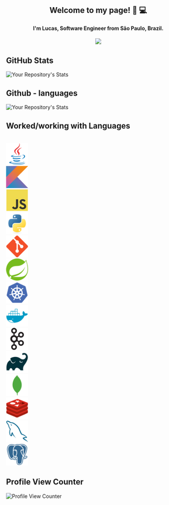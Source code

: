 <h2 align="center">Welcome to my page! 👋 💻 </h2>

<h4 align="center">I'm Lucas, Software Engineer from São Paulo, Brazil.</h4>


<p align="center">

<a href="https://www.linkedin.com/in/lucases/" rel="nofollow">
        <img src="https://img.shields.io/badge/LinkedIn-0077B5?style=for-the-badge&logo=linkedin&logoColor=white"/>
    </a>
        
</p>

## GitHub Stats
![Your Repository's Stats](https://github-readme-stats.vercel.app/api?username=lucases&show_icons=true&theme=dark)

## Github - languages
![Your Repository's Stats](https://github-readme-stats.vercel.app/api/top-langs/?username=lucases&theme=dark&langs_count=8&layout=compact)

## Worked/working with Languages 

<code>
<img height="60" src="https://raw.githubusercontent.com/devicons/devicon/master/icons/java/java-original.svg">
<img height="60" src="https://raw.githubusercontent.com/devicons/devicon/master/icons/kotlin/kotlin-original.svg">
<img height="60" src="https://raw.githubusercontent.com/devicons/devicon/master/icons/javascript/javascript-original.svg">
<img height="60" src="https://raw.githubusercontent.com/devicons/devicon/master/icons/python/python-original.svg">
<img height="60" src="https://raw.githubusercontent.com/devicons/devicon/master/icons/git/git-original.svg">
<img height="60" src="https://raw.githubusercontent.com/devicons/devicon/master/icons/spring/spring-original.svg">
<img height="60" src="https://raw.githubusercontent.com/devicons/devicon/master/icons/kubernetes/kubernetes-plain.svg">
<img height="60" src="https://raw.githubusercontent.com/devicons/devicon/master/icons/docker/docker-plain.svg">
<img height="60" src="https://raw.githubusercontent.com/devicons/devicon/master/icons/apachekafka/apachekafka-original.svg">
<img height="60" src="https://raw.githubusercontent.com/devicons/devicon/master/icons/gradle/gradle-plain.svg">
<img height="60" src="https://raw.githubusercontent.com/devicons/devicon/master/icons/mongodb/mongodb-plain.svg">
<img height="60" src="https://raw.githubusercontent.com/devicons/devicon/master/icons/redis/redis-original.svg">
<img height="60" src="https://raw.githubusercontent.com/devicons/devicon/master/icons/mysql/mysql-plain.svg">
<img height="60" src="https://raw.githubusercontent.com/devicons/devicon/master/icons/postgresql/postgresql-plain.svg">
</code>

## Profile View Counter
![Profile View Counter](https://komarev.com/ghpvc/?username=lucases)
